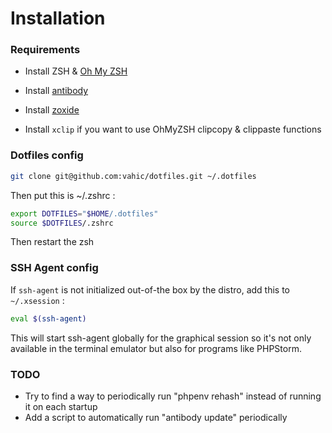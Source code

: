 # Installation

### Requirements

- Install ZSH & [Oh My ZSH](https://ohmyz.sh/#install)
- Install [antibody](https://getantibody.github.io/install/)
- Install [zoxide](https://github.com/ajeetdsouza/zoxide) 

- Install `xclip` if you want to use OhMyZSH clipcopy & clippaste functions

### Dotfiles config
```zsh
git clone git@github.com:vahic/dotfiles.git ~/.dotfiles
```

Then put this is ~/.zshrc :

```zsh
export DOTFILES="$HOME/.dotfiles"
source $DOTFILES/.zshrc
```

Then restart the zsh

### SSH Agent config

If `ssh-agent` is not initialized out-of-the box by the distro, add this to `~/.xsession` :

```sh
eval $(ssh-agent)
``` 

This will start ssh-agent globally for the graphical session so it's not only available in the terminal emulator but also for programs like PHPStorm.

### TODO

- Try to find a way to periodically run "phpenv rehash" instead of running it on each startup
- Add a script to automatically run "antibody update" periodically
